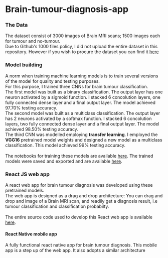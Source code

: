 # Brain-tumour-diagnosis-app

### The Data
The dataset consist of 3000 images of Brain MRI scans; 1500 images each for tumour and no-tumour.  
Due to Github's 1000 files policy, I did not upload the entire dataset in this repository. However if you wish to procure the dataset you can find it [here](https://www.kaggle.com/datasets/ahmedhamada0/brain-tumor-detection)


### Model building
A norm when training machine learning models is to train several versions of the model for quality and testing purposes.  
For this purpose, I trained three CNNs for brain tumour classification.<br>
The first model was built as a binary classification. The output layer has one neuron activated by a sigmoid function. I stacked 6 concolution layers, one fully connected dense layer and a final output layer. The model achieved 97.70% testing accuracy.<br>
The second model was built as a multiclass classification. The output layer has 2 neurons activated by a softmax function. I stacked 6 concolution layers, two fully connected dense layer and a final output layer. The model achieved 98.50% testing accuracy.<br> 
The third CNN was modelled employing __transfer learning__. I employed the __VGG16__ pretrained model weights and designed a new model as a multiclass classification. This model achieved 99% testing accuracy.<br>  
The notebooks for training these models are available [here](https://github.com/ifunanyaScript/Brain-tumour-diagnosis-app/tree/main/notebooks). The trained models were saved and exported and are available [here](https://github.com/ifunanyaScript/Brain-tumour-diagnosis-app/tree/main/saved_models).


### React JS web app
A react web app for brain tumour diagnosis was developed using these pretrained models.  
The web app is designed as a drag and drop architecture: You can drag and drop and image of a Brain MRI scan, and readily get a diagnosis result, i.e tumour classification and classification probabilty.<br>  
The entire source code used to develop this React web app is available [here](https://github.com/ifunanyaScript/Brain-tumour-diagnosis-app/tree/main/client).


#### React Native mobile app
A fully functional react native app for brain tumour diagnosis.
This mobile app is a step up of the web app. It also adopts a similar architecture
